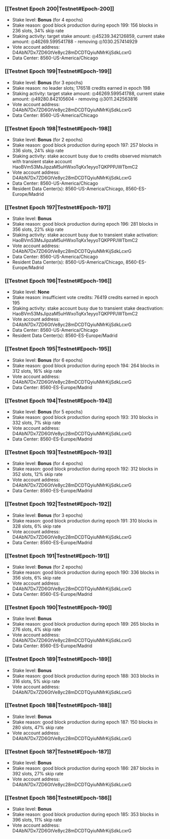 ### [[Testnet Epoch 200|Testnet#Epoch-200]]
* Stake level: **Bonus** (for 4 epochs)
* Stake reason: good block production during epoch 199: 156 blocks in 236 slots, 34% skip rate
* Staking activity: target stake amount: ◎45239.342126859, current stake amount: ◎46269.599541788 - removing ◎1030.257414929
* Vote account address: D4AbN7Dx7ZD6GtVe8yc28mDCDTQyiuNMrKijSdkLcxrG
* Data Center: 8560-US-America/Chicago
### [[Testnet Epoch 199|Testnet#Epoch-199]]
* Stake level: **Bonus** (for 3 epochs)
* Stake reason: no leader slots; 176518 credits earned in epoch 198
* Staking activity: target stake amount: ◎46269.599541788, current stake amount: ◎49280.842105604 - removing ◎3011.242563816
* Vote account address: D4AbN7Dx7ZD6GtVe8yc28mDCDTQyiuNMrKijSdkLcxrG
* Data Center: 8560-US-America/Chicago
### [[Testnet Epoch 198|Testnet#Epoch-198]]
* Stake level: **Bonus** (for 2 epochs)
* Stake reason: good block production during epoch 197: 257 blocks in 336 slots, 24% skip rate
* Staking activity: stake account busy due to credits observed mismatch with transient stake account HaoBVm53MsJipzaM5uHWxoTqKx1eyyoTQKPPPJWTbmC2
* Vote account address: D4AbN7Dx7ZD6GtVe8yc28mDCDTQyiuNMrKijSdkLcxrG
* Data Center: 8560-US-America/Chicago
* Resident Data Center(s): 8560-US-America/Chicago, 8560-ES-Europe/Madrid
### [[Testnet Epoch 197|Testnet#Epoch-197]]
* Stake level: **Bonus**
* Stake reason: good block production during epoch 196: 281 blocks in 356 slots, 22% skip rate
* Staking activity: stake account busy due to transient stake activation: HaoBVm53MsJipzaM5uHWxoTqKx1eyyoTQKPPPJWTbmC2
* Vote account address: D4AbN7Dx7ZD6GtVe8yc28mDCDTQyiuNMrKijSdkLcxrG
* Data Center: 8560-US-America/Chicago
* Resident Data Center(s): 8560-US-America/Chicago, 8560-ES-Europe/Madrid
### [[Testnet Epoch 196|Testnet#Epoch-196]]
* Stake level: **None**
* Stake reason: insufficient vote credits: 76419 credits earned in epoch 195
* Staking activity: stake account busy due to transient stake deactivation: HaoBVm53MsJipzaM5uHWxoTqKx1eyyoTQKPPPJWTbmC2
* Vote account address: D4AbN7Dx7ZD6GtVe8yc28mDCDTQyiuNMrKijSdkLcxrG
* Data Center: 8560-US-America/Chicago
* Resident Data Center(s): 8560-ES-Europe/Madrid
### [[Testnet Epoch 195|Testnet#Epoch-195]]
* Stake level: **Bonus** (for 6 epochs)
* Stake reason: good block production during epoch 194: 264 blocks in 312 slots, 16% skip rate
* Vote account address: D4AbN7Dx7ZD6GtVe8yc28mDCDTQyiuNMrKijSdkLcxrG
* Data Center: 8560-ES-Europe/Madrid
### [[Testnet Epoch 194|Testnet#Epoch-194]]
* Stake level: **Bonus** (for 5 epochs)
* Stake reason: good block production during epoch 193: 310 blocks in 332 slots, 7% skip rate
* Vote account address: D4AbN7Dx7ZD6GtVe8yc28mDCDTQyiuNMrKijSdkLcxrG
* Data Center: 8560-ES-Europe/Madrid
### [[Testnet Epoch 193|Testnet#Epoch-193]]
* Stake level: **Bonus** (for 4 epochs)
* Stake reason: good block production during epoch 192: 312 blocks in 352 slots, 12% skip rate
* Vote account address: D4AbN7Dx7ZD6GtVe8yc28mDCDTQyiuNMrKijSdkLcxrG
* Data Center: 8560-ES-Europe/Madrid
### [[Testnet Epoch 192|Testnet#Epoch-192]]
* Stake level: **Bonus** (for 3 epochs)
* Stake reason: good block production during epoch 191: 310 blocks in 328 slots, 6% skip rate
* Vote account address: D4AbN7Dx7ZD6GtVe8yc28mDCDTQyiuNMrKijSdkLcxrG
* Data Center: 8560-ES-Europe/Madrid
### [[Testnet Epoch 191|Testnet#Epoch-191]]
* Stake level: **Bonus** (for 2 epochs)
* Stake reason: good block production during epoch 190: 336 blocks in 356 slots, 6% skip rate
* Vote account address: D4AbN7Dx7ZD6GtVe8yc28mDCDTQyiuNMrKijSdkLcxrG
* Data Center: 8560-ES-Europe/Madrid
### [[Testnet Epoch 190|Testnet#Epoch-190]]
* Stake level: **Bonus**
* Stake reason: good block production during epoch 189: 265 blocks in 276 slots, 4% skip rate
* Vote account address: D4AbN7Dx7ZD6GtVe8yc28mDCDTQyiuNMrKijSdkLcxrG
* Data Center: 8560-ES-Europe/Madrid
### [[Testnet Epoch 189|Testnet#Epoch-189]]
* Stake level: **Bonus**
* Stake reason: good block production during epoch 188: 303 blocks in 316 slots, 5% skip rate
* Vote account address: D4AbN7Dx7ZD6GtVe8yc28mDCDTQyiuNMrKijSdkLcxrG
### [[Testnet Epoch 188|Testnet#Epoch-188]]
* Stake level: **Bonus**
* Stake reason: good block production during epoch 187: 150 blocks in 280 slots, 47% skip rate
* Vote account address: D4AbN7Dx7ZD6GtVe8yc28mDCDTQyiuNMrKijSdkLcxrG
### [[Testnet Epoch 187|Testnet#Epoch-187]]
* Stake level: **Bonus**
* Stake reason: good block production during epoch 186: 287 blocks in 392 slots, 27% skip rate
* Vote account address: D4AbN7Dx7ZD6GtVe8yc28mDCDTQyiuNMrKijSdkLcxrG
### [[Testnet Epoch 186|Testnet#Epoch-186]]
* Stake level: **Bonus**
* Stake reason: good block production during epoch 185: 353 blocks in 396 slots, 11% skip rate
* Vote account address: D4AbN7Dx7ZD6GtVe8yc28mDCDTQyiuNMrKijSdkLcxrG